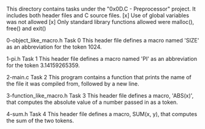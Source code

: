 This directory contains tasks under the "0x0D.C - Preprocessor" project.
It includes both header files and C source files.
[x] Use of global variables was not allowed
[x] Only standard library functions allowed were malloc(), free() and exit()


0-object_like_macro.h
Task 0
This header file defines a macro named 'SIZE' as an abbreviation for the token 1024.

1-pi.h
Task 1
This header file defines a macro named 'PI' as an abbreviation for the token 3.14159265359.

2-main.c
Task 2
This program contains a function that prints the name of the file it was compiled from, followed by a new line.

3-function_like_macro.h
Task 3
This header file defines a macro, 'ABS(x)', that computes the absolute value of a number passed in as a token.

4-sum.h
Task 4
This header file defines a macro, SUM(x, y), that computes the sum of the two tokens.
